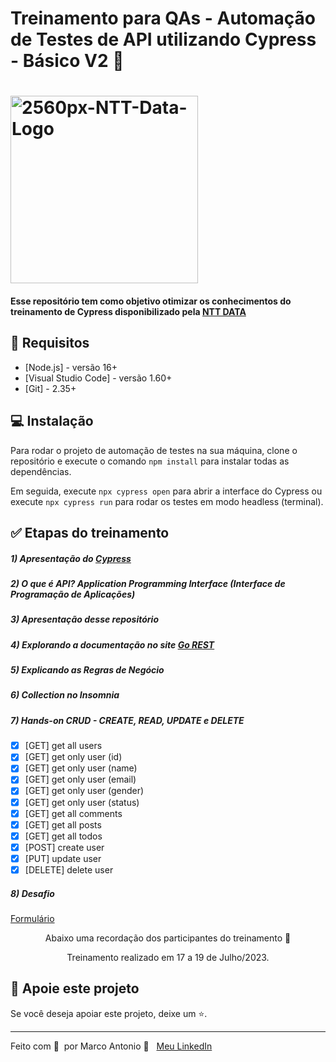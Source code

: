 # Treinamento para QAs - Automação de Testes de API utilizando Cypress - Básico V2 🚀

<h1 align="left">
    <img width="300px" src="https://i.ibb.co/qnhR4sx/2560px-NTT-Data-Logo.png" alt="2560px-NTT-Data-Logo">
</h1>


#### Esse repositório tem como objetivo otimizar os conhecimentos do treinamento de Cypress disponibilizado pela [NTT DATA](https://www.linkedin.com/company/ntt-data-europe-latam/mycompany/)

## 🔖 Requisitos

- [Node.js] - versão 16+
- [Visual Studio Code] - versão 1.60+
- [Git] - 2.35+

## 💻  Instalação

Para rodar o projeto de automação de testes na sua máquina, clone o repositório e execute o comando `npm install` para instalar todas as dependências.

Em seguida, execute `npx cypress open` para abrir a interface do Cypress ou execute `npx cypress run` para rodar os testes em modo headless (terminal).

## ✅ Etapas do treinamento

##### 1) Apresentação do [Cypress](https://www.cypress.io/)  

##### 2) O que é API? _Application Programming Interface (Interface de Programação de Aplicações)_

##### 3) Apresentação desse repositório  

##### 4) Explorando a documentação no site [Go REST](https://gorest.co.in)  

##### 5) Explicando as Regras de Negócio  

##### 6) Collection no Insomnia  

##### 7) Hands-on _CRUD - CREATE, READ, UPDATE e DELETE_  

- [x] [GET] get all users  
- [x] [GET] get only user (id)  
- [x] [GET] get only user (name)  
- [x] [GET] get only user (email)  
- [x] [GET] get only user (gender)  
- [x] [GET] get only user (status)  
- [x] [GET] get all comments  
- [x] [GET] get all posts  
- [x] [GET] get all todos  
- [x] [POST] create user  
- [x] [PUT] update user  
- [x] [DELETE] delete user  

##### 8) Desafio  
  
[Formulário](https://forms.microsoft.com/pages/responsepage.aspx?id=oGkWWT8YpUmY9Jqg0LY9gfzefbgblk5Oh5Qwcw15HSpUQUhHNkFGRUNKMlMxTzFMWEhWMVNQUDhMSi4u)  

<p align="center">Abaixo uma recordação dos participantes do treinamento 💙</p>
<p align="center">Treinamento realizado em 17 a 19 de Julho/2023.</p>

<!-- <div align="center"><img width="600px"  src="https://user-images.githubusercontent.com/102618854/209017808-f185acc8-85f3-4ba5-853b-8dd4b1ffbe9f.png">
</div> -->


## 🔮 Apoie este projeto  

Se você deseja apoiar este projeto, deixe um ⭐.  

---  

Feito com 💙 &nbsp;por Marco Antonio 👋 &nbsp; [Meu LinkedIn](https://www.linkedin.com/in/mrk-silva/)  